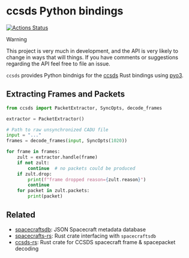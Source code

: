 # ccsds Python bindings

[![Actions Status](https://img.shields.io/github/actions/workflow/status/bmflynn/ccsdspy/CI.yml?branch=main&logo=github&style=flat-square)](https://github.com/bmflynn/ccsdspy/actions)

> [!WARNING]
> This project is very much in development, and the API is very likely to change in ways that will 
> things. If you have comments or suggestions regarding the API feel free to file an issue.

`ccsds` provides Python bindnigs for the [ccsds](https://github.com/bmflynn/ccsds-rs/lib)
Rust bindings using [pyo3](https://pyo3.rs).

## Extracting Frames and Packets

```python
from ccsds import PacketExtractor, SyncOpts, decode_frames

extractor = PacketExtractor()

# Path to raw unsynchronized CADU file
input = "..."
frames = decode_frames(input, SyncOpts(1020))

for frame in frames:
    zult = extractor.handle(frame)
    if not zult:
        continue  # no packets could be produced
    if zult.drop:
        print(f"frame dropped reason={zult.reason}")
        continue
    for packet in zult.packets:
        print(packet)
```


## Related

* [spacecraftsdb](https://github.com/bmflynn/spacecraftsdb): JSON Spacecraft metadata database
* [spacecrafts-rs](https://github.com/bmflynn/spacecrafts-rs): Rust crate interfacing with `spacecraftsdb`
* [ccsds-rs](https://github.com/bmflynn/ccsds-rs): Rust crate for CCSDS spacecraft frame & spacepacket decoding
